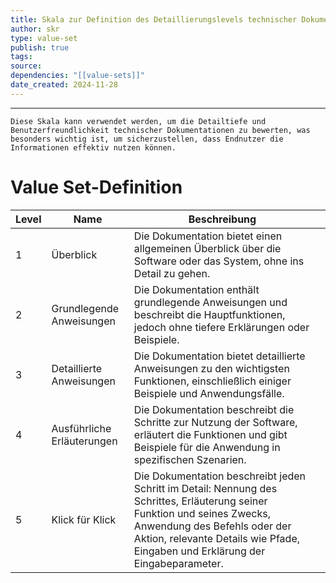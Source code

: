 ```yaml
---
title: Skala zur Definition des Detaillierungslevels technischer Dokumentation
author: skr
type: value-set
publish: true
tags: 
source: 
dependencies: "[[value-sets]]"
date_created: 2024-11-28
---
```

---
```ad-info
Diese Skala kann verwendet werden, um die Detailtiefe und Benutzerfreundlichkeit technischer Dokumentationen zu bewerten, was besonders wichtig ist, um sicherzustellen, dass Endnutzer die Informationen effektiv nutzen können.
```

# Value Set-Definition

| Level | Name                       | Beschreibung                                                                                                                                                                                                                                 |     |
| ----- | -------------------------- | -------------------------------------------------------------------------------------------------------------------------------------------------------------------------------------------------------------------------------------------- | --- |
| 1     | Überblick                  | Die Dokumentation bietet einen allgemeinen Überblick über die Software oder das System, ohne ins Detail zu gehen.                                                                                                                            |     |
| 2     | Grundlegende Anweisungen   | Die Dokumentation enthält grundlegende Anweisungen und beschreibt die Hauptfunktionen, jedoch ohne tiefere Erklärungen oder Beispiele.                                                                                                       |     |
| 3     | Detaillierte Anweisungen   | Die Dokumentation bietet detaillierte Anweisungen zu den wichtigsten Funktionen, einschließlich einiger Beispiele und Anwendungsfälle.                                                                                                       |     |
| 4     | Ausführliche Erläuterungen | Die Dokumentation beschreibt die Schritte zur Nutzung der Software, erläutert die Funktionen und gibt Beispiele für die Anwendung in spezifischen Szenarien.                                                                                 |     |
| 5     | Klick für Klick            | Die Dokumentation beschreibt jeden Schritt im Detail: Nennung des Schrittes, Erläuterung seiner Funktion und seines Zwecks, Anwendung des Befehls oder der Aktion, relevante Details wie Pfade, Eingaben und Erklärung der Eingabeparameter. |     |

  